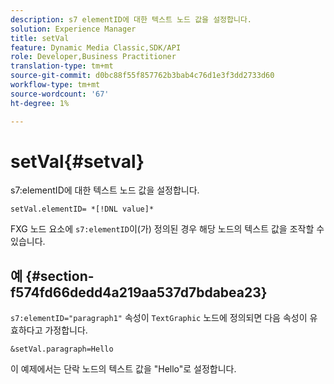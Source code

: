 ```yaml
---
description: s7 elementID에 대한 텍스트 노드 값을 설정합니다.
solution: Experience Manager
title: setVal
feature: Dynamic Media Classic,SDK/API
role: Developer,Business Practitioner
translation-type: tm+mt
source-git-commit: d0bc88f55f857762b3bab4c76d1e3f3dd2733d60
workflow-type: tm+mt
source-wordcount: '67'
ht-degree: 1%

---
```



# setVal{#setval}

s7:elementID에 대한 텍스트 노드 값을 설정합니다.

`setVal.elementID= *[!DNL value]*`

FXG 노드 요소에 `s7:elementID`이(가) 정의된 경우 해당 노드의 텍스트 값을 조작할 수 있습니다.

## 예 {#section-f574fd66dedd4a219aa537d7bdabea23}

`s7:elementID="paragraph1"` 속성이 `TextGraphic` 노드에 정의되면 다음 속성이 유효하다고 가정합니다.

`&setVal.paragraph=Hello`

이 예제에서는 단락 노드의 텍스트 값을 &quot;Hello&quot;로 설정합니다.
